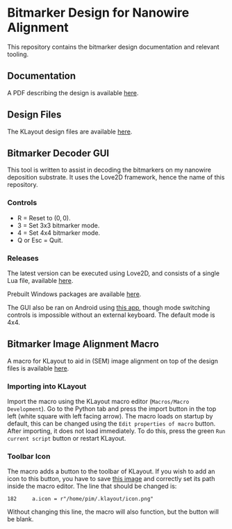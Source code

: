 # Bitmarker Design for Nanowire Alignment
This repository contains the bitmarker design documentation and relevant tooling.

## Documentation
A PDF describing the design is available [here](https://github.com/PvdBerg1998/BitmarkerLove/blob/master/Doc/bitmarker_doc.pdf).

## Design Files
The KLayout design files are available [here](https://github.com/PvdBerg1998/BitmarkerLove/tree/master/KLayout).

## Bitmarker Decoder GUI
This tool is written to assist in decoding the bitmarkers on my nanowire deposition substrate. It uses the Love2D framework, hence the name of this repository.

### Controls
- R = Reset to $(0, 0)$.
- 3 = Set 3x3 bitmarker mode.
- 4 = Set 4x4 bitmarker mode.
- Q or Esc = Quit.

### Releases

The latest version can be executed using Love2D, and consists of a single Lua file, available [here](https://github.com/PvdBerg1998/BitmarkerLove/blob/master/main.lua).

Prebuilt Windows packages are available [here](https://github.com/PvdBerg1998/BitmarkerLove/releases).

The GUI also be ran on Android using [this app](https://play.google.com/store/apps/details?id=org.love2d.android&hl=en&gl=US), though mode switching controls is impossible without an external keyboard. The default mode is 4x4.

## Bitmarker Image Alignment Macro
A macro for KLayout to aid in (SEM) image alignment on top of the design files is available [here](https://github.com/PvdBerg1998/BitmarkerLove/blob/master/bitmarker_align.lym).

### Importing into KLayout
Import the macro using the KLayout macro editor (`Macros/Macro Development`). Go to the Python tab and press the import button in the top left (white square with left facing arrow). The macro loads on startup by default, this can be changed using the `Edit properties of macro` button. After importing, it does not load immediately. To do this, press the green `Run current script` button or restart KLayout.

### Toolbar Icon
The macro adds a button to the toolbar of KLayout. If you wish to add an icon to this button, you have to save [this image](https://github.com/PvdBerg1998/BitmarkerLove/blob/master/icon.png) and correctly set its path inside the macro editor. The line that should be changed is:

    182     a.icon = r"/home/pim/.klayout/icon.png"

Without changing this line, the macro will also function, but the button will be blank.
